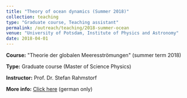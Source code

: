 ```yaml
---
title: "Theory of ocean dynamics (Summer 2018)"
collection: teaching
type: "Graduate course, Teaching assistant"
permalink: /outreach/teaching/2018-summer-ocean
venue: "University of Potsdam, Institute of Physics and Astronomy"
date: 2018-04-01
---
```


**Course:** &quot;Theorie der globalen Meeresströmungen&quot; (summer term 2018)

**Type:** Graduate course (Master of Science Physics)

**Instructor:** Prof. Dr. Stefan Rahmstorf

**More info:** [Click here](http://www.pik-potsdam.de/~stefan/Lectures/meeresstroemungen/index.html "http://www.pik-potsdam.de/~stefan/Lectures/meeresstroemungen/index.html") (german only)
